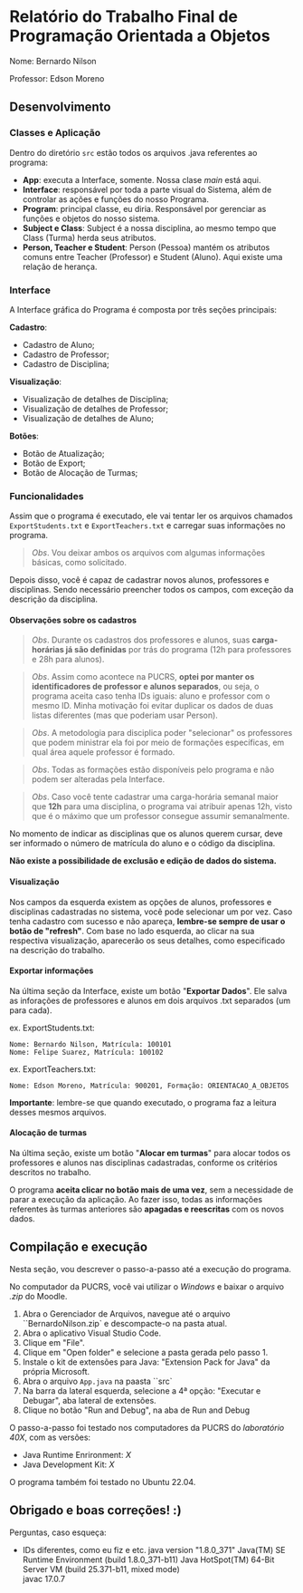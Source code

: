 # Relatório do Trabalho Final de Programação Orientada a Objetos

Nome: Bernardo Nilson

Professor: Edson Moreno

## **Desenvolvimento**

### Classes e Aplicação

Dentro do diretório `src` estão todos os arquivos .java referentes ao programa:

- **App**: executa a Interface, somente. Nossa clase *main* está aqui.
- **Interface**: responsável por toda a parte visual do Sistema, além de controlar as ações e funções do nosso Programa.
- **Program**: principal classe, eu diria. Responsável por gerenciar as funções e objetos do nosso sistema.
- **Subject e Class**: Subject é a nossa disciplina, ao mesmo tempo que Class (Turma) herda seus atributos.
- **Person, Teacher e Student**: Person (Pessoa) mantém os atributos comuns entre Teacher (Professor) e Student (Aluno). Aqui existe uma relação de herança.

### Interface

A Interface gráfica do Programa é composta por três seções principais:

**Cadastro**:
- Cadastro de Aluno;
- Cadastro de Professor;
- Cadastro de Disciplina;

**Visualização**:
- Visualização de detalhes de Disciplina;
- Visualização de detalhes de Professor;
- Visualização de detalhes de Aluno;

**Botões**:
- Botão de Atualização;
- Botão de Export;
- Botão de Alocação de Turmas;

### Funcionalidades

Assim que o programa é executado, ele vai tentar ler os arquivos chamados `ExportStudents.txt` e `ExportTeachers.txt` e carregar suas informações no programa.

> *Obs*. Vou deixar ambos os arquivos com algumas informações básicas, como solicitado.

Depois disso, você é capaz de cadastrar novos alunos, professores e disciplinas. Sendo necessário preencher todos os campos, com exceção da descrição da disciplina.

#### Observações sobre os cadastros

> *Obs*. Durante os cadastros dos professores e alunos, suas **carga-horárias já são definidas** por trás do programa (12h para professores e 28h para alunos).

> *Obs*. Assim como acontece na PUCRS, **optei por manter os identificadores de professor e alunos separados**, ou seja, o programa aceita caso tenha IDs iguais: aluno e professor com o mesmo ID. Minha motivação foi evitar duplicar os dados de duas listas diferentes (mas que poderiam usar Person).

> *Obs*. A metodologia para disciplica poder "selecionar" os professores que podem ministrar ela foi por meio de formações específicas, em qual área aquele professor é formado.

> *Obs*. Todas as formações estão disponíveis pelo programa e não podem ser alteradas pela Interface.

> *Obs*. Caso você tente cadastrar uma carga-horária semanal maior que **12h** para uma disciplina, o programa vai atribuir apenas 12h, visto que é o máximo que um professor consegue assumir semanalmente.

No momento de indicar as disciplinas que os alunos querem cursar, deve ser informado o número de matrícula do aluno e o código da disciplina.

**Não existe a possibilidade de exclusão e edição de dados do sistema.**

#### Visualização

Nos campos da esquerda existem as opções de alunos, professores e disciplinas cadastradas no sistema, você pode selecionar um por vez. Caso tenha cadastro com sucesso e não apareça, **lembre-se sempre de usar o botão de "refresh"**. Com base no lado esquerda, ao clicar na sua respectiva visualização, aparecerão os seus detalhes, como especificado na descrição do trabalho.  

#### Exportar informações 

Na última seção da Interface, existe um botão "**Exportar Dados**". Ele salva as inforações de professores e alunos em dois arquivos .txt separados (um para cada).

ex. ExportStudents.txt:
~~~
Nome: Bernardo Nilson, Matrícula: 100101
Nome: Felipe Suarez, Matrícula: 100102
~~~

ex. ExportTeachers.txt:
~~~
Nome: Edson Moreno, Matrícula: 900201, Formação: ORIENTACAO_A_OBJETOS
~~~

**Importante**: lembre-se que quando executado, o programa faz a leitura desses mesmos arquivos.

#### Alocação de turmas

Na última seção, existe um botão "**Alocar em turmas**" para alocar todos os professores e alunos nas disciplinas cadastradas, conforme os critérios descritos no trabalho.

O programa **aceita clicar no botão mais de uma vez**, sem a necessidade de parar a execução da aplicação. Ao fazer isso, todas as informações referentes às turmas anteriores são **apagadas e reescritas** com os novos dados. 

## **Compilação e execução**

Nesta seção, vou descrever o passo-a-passo até a execução do programa.

No computador da PUCRS, você vai utilizar o *Windows* e baixar o arquivo *.zip* do Moodle.

1. Abra o Gerenciador de Arquivos, navegue até o arquivo ``BernardoNilson.zip` e descompacte-o na pasta atual. 
2. Abra o aplicativo Visual Studio Code.
3. Clique em "File".
4. Clique em "Open folder" e selecione a pasta gerada pelo passo 1.
5. Instale o kit de extensões para Java: "Extension Pack for Java" da própria Microsoft.
6. Abra o arquivo `App.java` na paasta ``src`
7. Na barra da lateral esquerda, selecione a 4ª opção: "Executar e Debugar", aba lateral de extensões.
8. Clique no botão "Run and Debug", na aba de Run and Debug

O passo-a-passo foi testado nos computadores da PUCRS do *laboratório 40X*, com as versões:
- Java Runtime Enrironment: *X*
- Java Development Kit: *X*

O programa também foi testado no Ubuntu 22.04.

## **Obrigado e boas correções!** :)

Perguntas, caso esqueça:
- IDs diferentes, como eu fiz e etc.
 java version "1.8.0_371"                                                                                                Java(TM) SE Runtime Environment (build 1.8.0_371-b11)                                                                   Java HotSpot(TM) 64-Bit Server VM (build 25.371-b11, mixed mode)      
 javac 17.0.7  